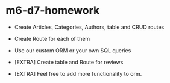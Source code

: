 # m6-d7-homework

- Create Articles, Categories, Authors, table and CRUD routes

- Create Route for each of them

- Use our custom ORM or your own SQL queries

- [EXTRA] Create table and Route for reviews

- [EXTRA] Feel free to add more functionality to orm.

